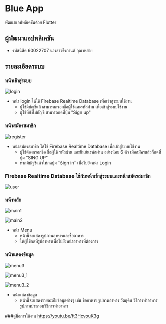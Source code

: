 # Blue App

พัฒนาแอปพลิเคชันด้วย Flutter

## ผู้พัฒนาแอปพลิเคชัน
- รหัสนิสิต 60022707 นางสาวธีรกานต์ กุณาหล่าย

## รายละเอียดระบบ

### หน้าเข้าสู่ระบบ

![login](https://user-images.githubusercontent.com/62759459/97839373-ac2b4380-1d14-11eb-8438-d3fb78b8a56c.png)
- หน้า login ได้ใช้ Firebase Realtime Database เพื่อเข้าสู่ระบบใช้งาน 
  - ผู้ใช้มีบัญชีแล้วสามารถกรอกชื่อผู้ใช้และรหัสผ่าน เพื่อเข้าสู่ระบบใช้งาน
  - ผู้ใช้ที่ยังไม่บัญชี สามารถกดที่ปุ่ม "Sign up" 

### หน้าสมัครสมาชิก

![register](https://user-images.githubusercontent.com/62759459/97839419-c36a3100-1d14-11eb-8c70-73f10ea66eb6.png)
- หน้าสมัครสมาชิก ได้ใช้ Firebase Realtime Database เพื่อเข้าสู่ระบบใช้งาน 
  - ผู้ใช้ต้องกรอกชื่อ ชื่อผู้ใช้ รหัสผ่าน และยืนยันรหัสผ่าน อย่างน้อย 6 ตัว เมื่อสมัครแล้วก็กดที่ปุ่ม "SING UP"
  - หากมีบัญชีแล้วให้กดปุ่ม "Sign in" เพื่อไปยังหน้า Login
  
### Firebase Realtime Database ใช้กับหน้าเข้าสู่ระบบและหน้าสมัครสมาชิก 
![user](https://user-images.githubusercontent.com/62759459/97839918-aeda6880-1d15-11eb-8289-0251267ad67a.png)

### หน้าหลัก

![main1](https://user-images.githubusercontent.com/62759459/97839948-c285cf00-1d15-11eb-82fc-a127a1f00e5c.png)

![main2](https://user-images.githubusercontent.com/62759459/97839981-d3cedb80-1d15-11eb-8087-04932e47a2d4.png)
- หน้า Menu
  - หน้านี้จะแสดงรูปภาพอาหารและชื่ออาหาร
  - ให้ผู้ใช้กดที่รูปอาหารเพื่อไปยังหน้าอาหารที่ต้องการ
  
### หน้าแสดงข้อมูล
  
![menu3](https://user-images.githubusercontent.com/62759459/97841158-dcc0ac80-1d17-11eb-9134-09b391fb7d73.png)

![menu3_1](https://user-images.githubusercontent.com/62759459/97841162-de8a7000-1d17-11eb-980f-ac57bf40cdce.png)

![menu3_2](https://user-images.githubusercontent.com/62759459/97841163-de8a7000-1d17-11eb-86f6-276e9ecb9f2c.png)
- หน้าแสดงข้อมูล
  - หน้านี้จะแสดงรายละเอียข้อมูลต่างๆ เช่น ชื่ออาหาร รูปภาพอาหาร วัตถุดิบ วิธีการทำอาหาร รูปภาพประกอบวิธีการทำอาหาร

###คู่มือการใช้งาน
https://youtu.be/ft3HcvouK3g
